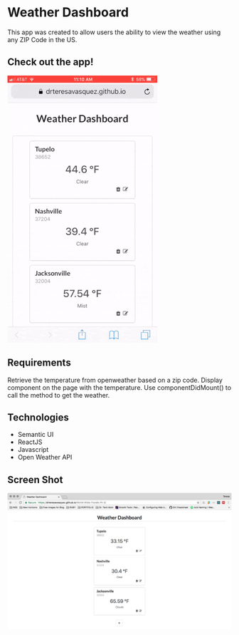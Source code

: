 # Weather Dashboard

This app was created to allow users the ability to view the weather using any ZIP Code in the US.

## Check out the app!
<img src="./public/weather-dashboard.gif"/>

## Requirements
Retrieve the temperature from openweather based on a zip code.
Display component on the page with the temperature.
Use componentDidMount() to call the method to get the weather.

## Technologies
- Semantic UI
- ReactJS
- Javascript
- Open Weather API

## Screen Shot
![Weather Dashboard Screen Shot](https://raw.githubusercontent.com/drteresavasquez/World-Wide-Travels-Pt-3/master/public/screenshot.jpeg)
